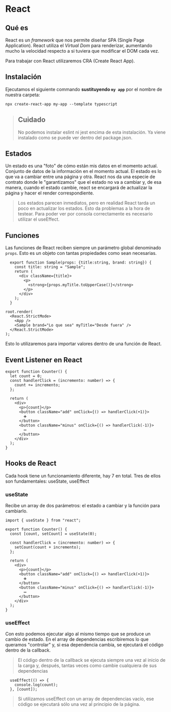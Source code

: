 # React

## Qué es

React es un _framework_ que nos permite diseñar SPA (Single Page Application). React utiliza el _Virtual Dom_ para renderizar, aumentando mucho la velocidad respecto a si tuviera que modificar el DOM cada vez.

Para trabajar con React utilizaremos CRA (Create React App).

## Instalación

Ejecutamos el siguiente commando **sustituyendo `my app`** por el nombre de nuestra carpeta:

  ```git
  npx create-react-app my-app --template typescript
  ```

>## Cuidado
>
>No podemos instalar eslint ni jest encima de esta instalación. Ya viene instalado como se puede ver dentro del package.json.

## Estados

Un estado es una "foto" de cómo están mis datos en el momento actual. Conjunto de datos de la información en el momento actual. El estado es lo que va a cambiar entre una página y otra. React nos da una especie de contrato donde le "garantizamos" que el estado no va a cambiar y, de esa manera, cuando el estado cambie, react se encargará de actualizar la página y hacer el render correspondiente.

>Los estados parecen inmediatos, pero en realidad React tarda un poco en actualizar los estados. Esto da problemas a la hora de testear. Para poder ver por consola correctamente es necesario utilizar el useEffect.

## Funciones

Las funciones de React reciben siempre un parámetro global denominado `props`. Esto es un objeto con tantas propiedades como sean necesarias.

```tsx
  export function Sample(props: {title:string, brand: string}) {
    const title: string = "Sample";
    return (
      <div className={title}>
        <p>
          <strong>{props.myTitle.toUpperCase()}</strong>
        </p>
      </div>
    );
  }
```

```tsx
root.render(
  <React.StrictMode>
    <App />
    <Sample brand="Lo que sea" myTitle="Desde fuera" />
  </React.StrictMode>
);
```

Esto lo utilizaremos para importar valores dentro de una función de React.

## Event Listener en React

```tsx
export function Counter() {
  let count = 0;
  const handlerClick = (incremento: number) => {
    count += incremento;
  };

  return (
    <div>
      <p>{count}</p>
      <button className="add" onClick={() => handlerClick(+1)}>
        ➕
      </button>
      <button className="minus" onClick={() => handlerClick(-1)}>
        ➖
      </button>
    </div>
  );
}
```

## Hooks de React

Cada hook tiene un funcionamiento diferente, hay 7 en total. Tres de ellos son fundamentales: useState, useEffect

### useState

Recibe un array de dos parámetros: el estado a cambiar y la función para cambiarlo.

```tsx
import { useState } from "react";

export function Counter() {
  const [count, setCount] = useState(0);

  const handlerClick = (incremento: number) => {
    setCount(count + incremento);
  };

  return (
    <div>
      <p>{count}</p>
      <button className="add" onClick={() => handlerClick(+1)}>
        ➕
      </button>
      <button className="minus" onClick={() => handlerClick(-1)}>
        ➖
      </button>
    </div>
  );
}
```

### useEffect

Con esto podemos ejecutar algo al mismo tiempo que se produce un cambio de estado. En el array de dependencias escribiremos lo que queramos "controlar" y, si esa dependencia cambia, se ejecutará el código dentro de la callback.

>El código dentro de la callback se ejecuta siempre una vez al inicio de la carga y, después, tantas veces como cambie cualquiera de sus dependencias

```tsx
  useEffect(() => {
    console.log(count);
  }, [count]);
```

>Si utilizamos useEffect con un array de dependencias vacío, ese código se ejecutará sólo una vez al principio de la página.

